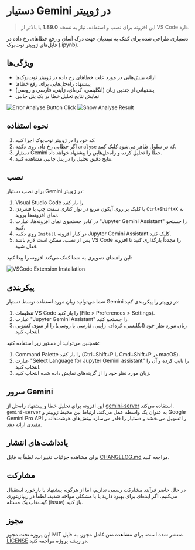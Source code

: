 # دستیار Gemini در ژوپیتر

> این افزونه برای نصب و استفاده، نیاز به نسخه **1.89.0** یا بالاتر از VS Code دارد.

دستیاری طراحی شده برای کمک به مبتدیان جهت درک آسان و رفع خطاهای رخ داده در فایل‌های ژوپیتر نوت‌بوک (.ipynb).

## ویژگی‌ها

- ارائه بینش‌هایی در مورد علت خطاهای رخ داده در ژوپیتر نوت‌بوک‌ها
- پیشنهاد راه‌حل‌هایی برای رفع خطاها
- پشتیبانی از چندین زبان (انگلیسی، کره‌ای، ژاپنی، فارسی و روسی)
- نمایش نتایج تحلیل خطا در یک پنل جانبی

![Error Analyse Button Click](https://github.com/user-attachments/assets/f35a7fb8-2cad-4403-af48-acd68881a874)
![Show Analyse Result](https://github.com/user-attachments/assets/5eea670f-cd52-4673-85e4-c10ff70c5310)

## نحوه استفاده

1. کد خود را در ژوپیتر نوت‌بوک اجرا کنید.
2. اگر خطایی رخ داد، روی دکمه `analyse` که در سلول ظاهر می‌شود کلیک کنید.
3. دستیار Gemini خطا را تحلیل کرده و راه‌حل‌هایی را پیشنهاد خواهد داد.
4. نتایج دقیق تحلیل را در پنل جانبی مشاهده کنید.

## نصب

برای نصب دستیار Gemini در ژوپیتر:

1. Visual Studio Code را باز کنید.
2. با کلیک بر روی آیکون مربع در نوار کناری سمت چپ یا فشردن `Ctrl+Shift+X` به نمای افزونه‌ها بروید.
3. در کادر جستجوی نمای افزونه‌ها، عبارت "Jupyter Gemini Assistant" را جستجو کنید.
4. روی دکمه `Install` در کنار افزونه Jupyter Gemini Assistant کلیک کنید.
5. پس از نصب، ممکن است لازم باشد VS Code را مجدداً بارگذاری کنید تا افزونه فعال شود.

این راهنمای تصویری به شما کمک می‌کند افزونه را پیدا کنید:

![VSCode Extension Installation](https://github.com/user-attachments/assets/25d74b06-56e9-49e0-8458-f77147bf0943)

## پیکربندی

شما می‌توانید زبان مورد استفاده توسط دستیار Gemini در ژوپیتر را پیکربندی کنید:

1. تنظیمات VS Code را باز کنید (File > Preferences > Settings).
2. عبارت "Jupyter Gemini Assistant" را جستجو کنید.
3. زبان مورد نظر خود (انگلیسی، کره‌ای، ژاپنی، فارسی یا روسی) را از منوی کشویی انتخاب کنید.

همچنین می‌توانید از دستور زیر استفاده کنید:

1. Command Palette را باز کنید (Ctrl+Shift+P یا Cmd+Shift+P در macOS).
2. عبارت "Select Language for Jupyter Gemini assistant" را تایپ کرده و آن را انتخاب کنید.
3. زبان مورد نظر خود را از گزینه‌های نمایش داده شده انتخاب کنید.

## سرور Gemini

این افزونه برای تحلیل خطا و پیشنهاد راه‌حل از [gemini-server](https://github.com/IDKNWHORU/gemini-server) استفاده می‌کند. `gemini-server` به عنوان یک واسطه عمل می‌کند، ارتباط بین محیط ژوپیتر و Google Gemini Pro API را تسهیل می‌بخشد و دستیار را قادر می‌سازد بینش‌های هوشمندانه و مفیدی ارائه دهد.

## یادداشت‌های انتشار

برای مشاهده جزئیات تغییرات، لطفاً به فایل [CHANGELOG.md](CHANGELOG.md) مراجعه کنید.

## مشارکت

در حال حاضر فرآیند مشارکت رسمی نداریم، اما از هرگونه پیشنهاد یا بازخورد استقبال می‌کنیم. اگر ایده‌ای برای بهبود دارید یا با مشکلی مواجه شدید، لطفاً در ریپازیتوری گیت‌هاب یک مسئله (issue) باز کنید.

## مجوز

این پروژه تحت مجوز MIT منتشر شده است. برای مشاهده متن کامل مجوز، به فایل [LICENSE](LICENSE) در ریشه پروژه مراجعه کنید.
